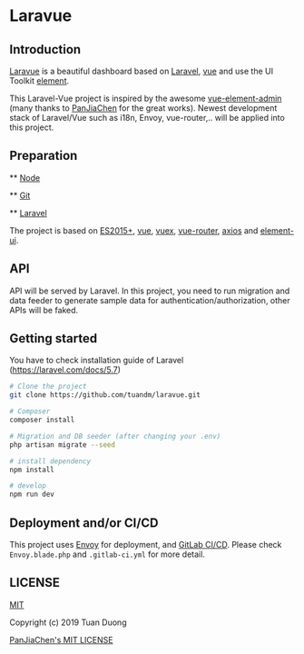 # Laravue

## Introduction
[Laravue](http://laravue.cipherpols.com) is a beautiful dashboard based on [Laravel](https://laravel.com/), [vue](https://github.com/vuejs/vue) and use the UI Toolkit [element](https://github.com/ElemeFE/element).

This Laravel-Vue project is inspired by the awesome [vue-element-admin](http://panjiachen.github.io/vue-element-admin) (many thanks to [PanJiaChen](https://github.com/PanJiaChen) for the great works). Newest development stack of Laravel/Vue such as i18n, Envoy, vue-router,.. will be applied into this project.

## Preparation
** [Node](http://nodejs.org/)

** [Git](https://git-scm.com/)

** [Laravel](https://laravel.com/)

The project is based on [ES2015+](http://es6-features.org), [vue](https://vuejs.org/), [vuex](https://vuex.vuejs.org/), [vue-router](https://router.vuejs.org/), [axios](https://github.com/axios/axios) and [element-ui](https://github.com/ElemeFE/element).

## API
API will be served by Laravel. In this project, you need to run migration and data feeder to generate sample data for authentication/authorization, other APIs will be faked.

## Getting started
You have to check installation guide of Laravel (https://laravel.com/docs/5.7)

```bash
# Clone the project
git clone https://github.com/tuandm/laravue.git

# Composer
composer install

# Migration and DB seeder (after changing your .env)
php artisan migrate --seed

# install dependency
npm install

# develop
npm run dev
```

## Deployment and/or CI/CD
This project uses [Envoy](https://laravel.com/docs/5.7/envoy) for deployment, and [GitLab CI/CD](https://about.gitlab.com/product/continuous-integration/). Please check `Envoy.blade.php` and `.gitlab-ci.yml` for more detail.

## LICENSE
[MIT](https://github.com/tuandm/laravue/blob/master/LICENSE)

Copyright (c) 2019 Tuan Duong

[PanJiaChen's MIT LICENSE](https://github.com/PanJiaChen/vue-element-admin/blob/master/LICENSE)

